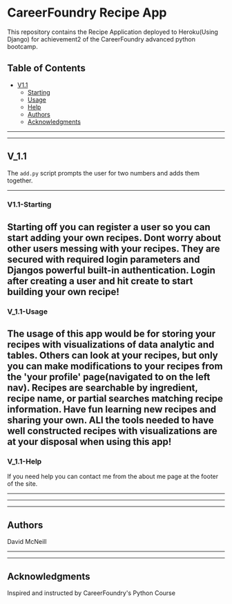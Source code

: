 # CareerFoundry Recipe App

This repository contains the Recipe Application deployed to Heroku(Using Django) for achievement2 of the CareerFoundry advanced python bootcamp.

## Table of Contents  
- [V1.1](#V_11)
  - [Starting](#V1-starting)
  - [Usage](#V1-usage) 
  - [Help](#V1-help)
  - [Authors](#authors)
  - [Acknowledgments](#acknowledgments)
 
 ------------------------------------------------------------------------------------------------------------------------
 ------------------------------------------------------------------------------------------------------------------------

## V_1.1

The `add.py` script prompts the user for two numbers and adds them together.

------------------------------------------------------------------------------------------------------------------------

### V1.1-Starting

Starting off you can register a user so you can start adding your own recipes. Dont worry about other users messing with your recipes. They are secured with required login parameters and Djangos powerful built-in authentication. Login after creating a user and hit create
to start building your own recipe!
------------------------------------------------------------------------------------------------------------------------

### V_1.1-Usage

The usage of this app would be for storing your recipes with visualizations of data analytic and tables. Others can look at your recipes, but only you can make modifications to your recipes from the 'your profile' page(navigated to on the left nav). Recipes are searchable by ingredient, recipe name, or partial searches matching recipe information. Have fun learning new recipes and sharing your own. ALl the tools needed to have well constructed recipes with visualizations are at your disposal when using this app!
------------------------------------------------------------------------------------------------------------------------ 
### V_1.1-Help

If you need help you can contact me from the about me page at the footer of the site.

------------------------------------------------------------------------------------------------------------------------
------------------------------------------------------------------------------------------------------------------------
------------------------------------------------------------------------------------------------------------- 

## Authors

David McNeill

------------------------------------------------------------------------------------------------------------------------
------------------------------------------------------------------------------------------------------------------------

## Acknowledgments

Inspired and instructed by CareerFoundry's Python Course